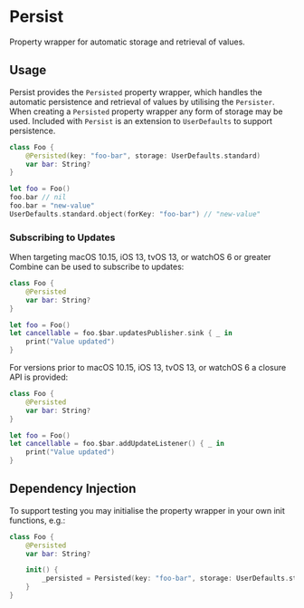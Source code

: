 # Persist

Property wrapper for automatic storage and retrieval of values.

## Usage

Persist provides the `Persisted` property wrapper, which handles the automatic persistence and retrieval of values by utilising the `Persister`. When creating a `Persisted` property wrapper any form of storage may be used. Included with `Persist` is an extension to `UserDefaults` to support persistence.

```swift
class Foo {
    @Persisted(key: "foo-bar", storage: UserDefaults.standard)
    var bar: String?
}

let foo = Foo()
foo.bar // nil
foo.bar = "new-value"
UserDefaults.standard.object(forKey: "foo-bar") // "new-value"
```

### Subscribing to Updates

When targeting macOS 10.15, iOS 13, tvOS 13, or watchOS 6 or greater Combine can be used to subscribe to updates:

```swift
class Foo {
    @Persisted
    var bar: String?
}

let foo = Foo()
let cancellable = foo.$bar.updatesPublisher.sink { _ in
    print("Value updated")
}
```

For versions prior to macOS 10.15, iOS 13, tvOS 13, or watchOS 6 a closure API is provided:

```swift
class Foo {
    @Persisted
    var bar: String?
}

let foo = Foo()
let cancellable = foo.$bar.addUpdateListener() { _ in
    print("Value updated")
}
```

## Dependency Injection

To support testing you may initialise the property wrapper in your own init functions, e.g.:

```swift
class Foo {
    @Persisted
    var bar: String?

    init() {
        _persisted = Persisted(key: "foo-bar", storage: UserDefaults.standard)
    }
}
```
